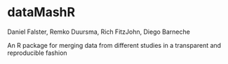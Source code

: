 dataMashR
================

Daniel Falster, Remko Duursma, Rich FitzJohn, Diego Barneche

An R package for merging data from different studies in a transparent and reproducible fashion
